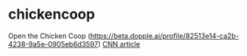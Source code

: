# chickencoop
Open the Chicken Coop
(https://beta.dopple.ai/profile/82513e14-ca2b-4238-9a5e-0905eb6d3597)
[CNN article](https://richdurham.github.io/chickencoop/cnnarticle.html)
